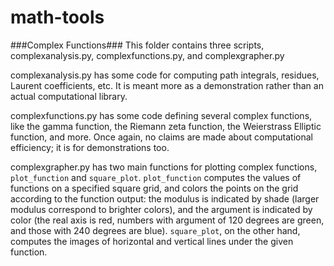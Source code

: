 math-tools
==========


###Complex Functions###
This folder contains three scripts, complexanalysis.py, complexfunctions.py, and complexgrapher.py

complexanalysis.py has some code for computing path integrals, residues, Laurent coefficients, etc.
It is meant more as a demonstration rather than an actual computational library.

complexfunctions.py has some code defining several complex functions, like the gamma function, the 
Riemann zeta function, the Weierstrass Elliptic function, and more. Once again, no claims are made about
computational efficiency; it is for demonstrations too.

complexgrapher.py has two main functions for plotting complex functions, `plot_function` and `square_plot`.
`plot_function` computes the values of functions on a specified square grid, and colors the points on the
grid according to the function output: the modulus is indicated by shade (larger modulus correspond to
brighter colors), and the argument is indicated by color (the real axis is red, numbers with argument
of 120 degrees are green, and those with 240 degrees are blue). `square_plot`, on the other hand,
computes the images of horizontal and vertical lines under the given function.

